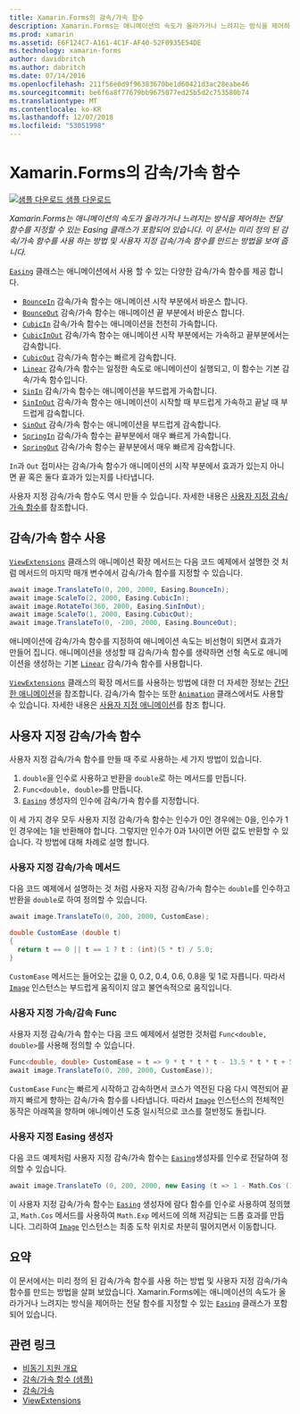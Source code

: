 ```yaml
---
title: Xamarin.Forms의 감속/가속 함수
description: Xamarin.Forms는 애니메이션의 속도가 올라가거나 느려지는 방식을 제어하는 전달 함수를 지정할 수 있는 Easing 클래스가 포함되어 있습니다. 이 문서는 미리 정의 된 감속/가속 함수를 사용 하는 방법 및 사용자 지정 감속/가속 함수를 만드는 방법을 보여 줍니다.
ms.prod: xamarin
ms.assetid: E6F124C7-A161-4C1F-AF40-52F0935E54DE
ms.technology: xamarin-forms
author: davidbritch
ms.author: dabritch
ms.date: 07/14/2016
ms.openlocfilehash: 211f56e0d9f96383670be1d60421d3ac28eabe46
ms.sourcegitcommit: be6f6a8f77679bb9675077ed25b5d2c753580b74
ms.translationtype: MT
ms.contentlocale: ko-KR
ms.lasthandoff: 12/07/2018
ms.locfileid: "53051998"
---
```

# <a name="easing-functions-in-xamarinforms"></a>Xamarin.Forms의 감속/가속 함수

[![샘플 다운로드](~/media/shared/download.png) 샘플 다운로드](https://developer.xamarin.com/samples/xamarin-forms/userinterface/animation/easing/)

_Xamarin.Forms는 애니메이션의 속도가 올라가거나 느려지는 방식을 제어하는 전달 함수를 지정할 수 있는 Easing 클래스가 포함되어 있습니다. 이 문서는 미리 정의 된 감속/가속 함수를 사용 하는 방법 및 사용자 지정 감속/가속 함수를 만드는 방법을 보여 줍니다._


[`Easing`](xref:Xamarin.Forms.Easing) 클래스는 애니메이션에서 사용 할 수 있는 다양한 감속/가속 함수를 제공 합니다.

- [`BounceIn`](xref:Xamarin.Forms.Easing.BounceIn) 감속/가속 함수는 애니메이션 시작 부분에서 바운스 합니다.
- [`BounceOut`](xref:Xamarin.Forms.Easing.BounceOut) 감속/가속 함수는 애니메이션 끝 부분에서 바운스 합니다. 
- [`CubicIn`](xref:Xamarin.Forms.Easing.CubicIn) 감속/가속 함수는 애니메이션을 천천히 가속합니다.
- [`CubicInOut`](xref:Xamarin.Forms.Easing.CubicInOut) 감속/가속 함수는 애니메이션 시작 부분에서는 가속하고 끝부분에서는 감속합니다.
- [`CubicOut`](xref:Xamarin.Forms.Easing.CubicOut) 감속/가속 함수는 빠르게 감속합니다.
- [`Linear`](xref:Xamarin.Forms.Easing.Linear) 감속/가속 함수는 일정한 속도로 애니메이션이 실행되고, 이 함수는 기본 감속/가속 함수입니다.
- [`SinIn`](xref:Xamarin.Forms.Easing.SinIn) 감속/가속 함수는 애니메이션을 부드럽게 가속합니다.
- [`SinInOut`](xref:Xamarin.Forms.Easing.SinInOut) 감속/가속 함수는 애니메이션이 시작할 때 부드럽게 가속하고 끝날 때 부드럽게 감속합니다.
- [`SinOut`](xref:Xamarin.Forms.Easing.SinOut) 감속/가속 함수는 애니메이션을 부드럽게 감속합니다.
- [`SpringIn`](xref:Xamarin.Forms.Easing.SpringIn) 감속/가속 함수는 끝부분에서 매우 빠르게 가속합니다.
- [`SpringOut`](xref:Xamarin.Forms.Easing.SpringOut) 감속/가속 함수는 끝부분에서 매우 빠르게 감속합니다.

`In`과 `Out` 접미사는 감속/가속 함수가 애니메이션의 시작 부분에서 효과가 있는지 아니면 끝 혹은 둘다 효과가 있는지를 나타냅니다.

사용자 지정 감속/가속 함수도 역시 만들 수 있습니다. 자세한 내용은 [사용자 지정 감속/가속 함수](#customeasing)를 참조합니다.

## <a name="consuming-an-easing-function"></a>감속/가속 함수 사용

[`ViewExtensions`](xref:Xamarin.Forms.ViewExtensions) 클래스의 애니메이션 확장 메서드는 다음 코드 예제에서 설명한 것 처럼 메서드의 마지막 매개 변수에서 감속/가속 함수를 지정할 수 있습니다.

```csharp
await image.TranslateTo(0, 200, 2000, Easing.BounceIn);
await image.ScaleTo(2, 2000, Easing.CubicIn);
await image.RotateTo(360, 2000, Easing.SinInOut);
await image.ScaleTo(1, 2000, Easing.CubicOut);
await image.TranslateTo(0, -200, 2000, Easing.BounceOut);
```

애니메이션에 감속/가속 함수를 지정하여 애니메이션 속도는 비선형이 되면서 효과가 만들어 집니다. 애니메이션을 생성할 때 감속/가속 함수를 생략하면 선형 속도로  애니메이션을 생성하는 기본 [`Linear`](xref:Xamarin.Forms.Easing.Linear) 감속/가속 함수를 사용합니다.

[`ViewExtensions`](xref:Xamarin.Forms.ViewExtensions) 클래스의 확장 메서드를 사용하는 방법에 대한 더 자세한 정보는 [간단한 애니메이션](~/xamarin-forms/user-interface/animation/simple.md)을 참조합니다. 감속/가속 함수는 또한 [`Animation`](xref:Xamarin.Forms.Animation) 클래스에서도 사용할 수 있습니다. 자세한 내용은 [사용자 지정 애니메이션](~/xamarin-forms/user-interface/animation/custom.md)를 참조 합니다.

<a name="customeasing" />

## <a name="custom-easing-functions"></a>사용자 지정 감속/가속 함수

사용자 지정 감속/가속 함수를 만들 때 주로 사용하는 세 가지 방법이 있습니다.

1. `double`을 인수로 사용하고 반환을 `double`로 하는 메서드를 만듭니다.
1. `Func<double, double>`를 만듭니다.
1. [`Easing`](xref:Xamarin.Forms.Easing) 생성자의 인수에 감속/가속 함수를 지정합니다.

이 세 가지 경우 모두 사용자 지정 감속/가속 함수는 인수가 0인 경우에는 0을, 인수가 1인 경우에는 1을 반환해야 합니다. 그렇지만 인수가 0과 1사이면 어떤 값도 반환할 수 있습니다. 각 방법에 대해 차례로 설명 합니다.

### <a name="custom-easing-method"></a>사용자 지정 감속/가속 메서드

다음 코드 예제에서 설명하는 것 처럼 사용자 지정 감속/가속 함수는 `double`를 인수하고 반환을 `double`로 하여 정의할 수 있습니다.

```csharp
await image.TranslateTo(0, 200, 2000, CustomEase);

double CustomEase (double t)
{
  return t == 0 || t == 1 ? t : (int)(5 * t) / 5.0;
}
```

`CustomEase` 메서드는 들어오는 값을 0, 0.2, 0.4, 0.6, 0.8을 및 1로 자릅니다. 따라서 [`Image`](xref:Xamarin.Forms.Image) 인스턴스는 부드럽게 움직이지 않고  불연속적으로 움직입니다.

### <a name="custom-easing-func"></a>사용자 지정 가속/감속 Func

사용자 지정 감속/가속 함수는 다음 코드 예제에서 설명한 것처럼 `Func<double, double>`를 사용해 정의할 수 있습니다.

```csharp
Func<double, double> CustomEase = t => 9 * t * t * t - 13.5 * t * t + 5.5 * t;
await image.TranslateTo(0, 200, 2000, CustomEase));
```

`CustomEase` `Func`는 빠르게 시작하고 감속하면서 코스가 역전된 다음 다시 역전되어 끝까지 빠르게 향하는 감속/가속 함수를 나타냅니다. 따라서 [`Image`](xref:Xamarin.Forms.Image) 인스턴스의 전체적인 동작은 아래쪽을 향하며 애니메이션 도중 일시적으로 코스를 절반정도 돌립니다.

### <a name="custom-easing-constructor"></a>사용자 지정 Easing 생성자

다음 코드 예제처럼 사용자 지정 감속/가속 함수는 [`Easing`](xref:Xamarin.Forms.Easing)생성자를 인수로 전달하여 정의할 수 있습니다.

```csharp
await image.TranslateTo (0, 200, 2000, new Easing (t => 1 - Math.Cos (10 * Math.PI * t) * Math.Exp (-5 * t)));
```

이 사용자 지정 감속/가속 함수는 [`Easing`](xref:Xamarin.Forms.Easing) 생성자에 람다 함수를 인수로 사용하여 정의했고, `Math.Cos` 메서드를 사용하여 `Math.Exp` 메서드에 의해 저감되는 드롭 효과를 만듭니다. 그리하여 [`Image`](xref:Xamarin.Forms.Image) 인스턴스는 최종 도착 위치로 차분히 떨어지면서 이동합니다.

## <a name="summary"></a>요약

이 문서에서는 미리 정의 된 감속/가속 함수를 사용 하는 방법 및 사용자 지정 감속/가속 함수를 만드는 방법을 살펴 보았습니다. Xamarin.Forms에는 애니메이션의 속도가 올라가거나 느려지는 방식을 제어하는 전달 함수를 지정할 수 있는 [`Easing`](xref:Xamarin.Forms.Easing) 클래스가 포함되어 있습니다.



## <a name="related-links"></a>관련 링크

- [비동기 지원 개요](~/cross-platform/platform/async.md)
- [감속/가속 함수 (샘플)](https://developer.xamarin.com/samples/xamarin-forms/userinterface/animation/easing/)
- [감속/가속](xref:Xamarin.Forms.Easing)
- [ViewExtensions](xref:Xamarin.Forms.ViewExtensions)
